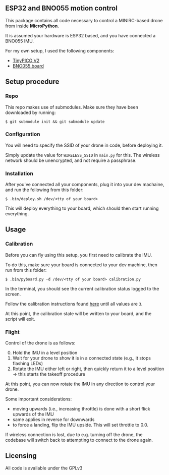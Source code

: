 ## ESP32 and BNO055 motion control

This package contains all code necessary to control a MINIRC-based drone from inside **MicroPython**.

It is assumed your hardware is ESP32 based, and you have connected a BNO055 IMU.

For my own setup, I used the following components:

- [TinyPICO V2](https://www.tinypico.com/)
- [BNO055 board](https://www.adafruit.com/product/4646)

## Setup procedure

### Repo

This repo makes use of submodules. Make sure they have been downloaded by running:

```
$ git submodule init && git submodule update
```

### Configuration

You will need to specify the SSID of your drone in code, before deploying it.

Simply update the value for `WIRELESS_SSID` in `main.py` for this. The wireless network should be
unencrypted, and not require a passphrase.

### Installation

After you've connected all your components, plug it into your dev machaine, and run the following from this folder:

```
$ .bin/deploy.sh /dev/<tty of your board>
```

This will deploy everything to your board, which should then start running everything.

## Usage

### Calibration

Before you can fly using this setup, you first need to calibrate the IMU.

To do this, make sure your board is connected to your dev machine, then run from this folder:

```
$ .bin/pyboard.py -d /dev/<tty of your board> calibration.py
```

In the terminal, you should see the current calibration status logged to the screen.

Follow the calibration instructions found [here](https://www.youtube.com/watch?v=Bw0WuAyGsnY) until all values are `3`.

At this point, the calibration state will be written to your board, and the script will exit.

### Flight

Control of the drone is as follows:

0. Hold the IMU in a level position
1. Wait for your drone to show it is in a connected state (e.g., it stops flashing LEDs)
2. Rotate the IMU either left or right, then quickly return it to a level position -> this starts the takeoff procedure

At this point, you can now rotate the IMU in any direction to control your drone.

Some important considerations:

- moving upwards (i.e., increasing throttle) is done with a short flick upwards of the IMU
- same applies in reverse for downwards
- to force a landing, flip the IMU upside. This will set throttle to 0.0.

If wireless connection is lost, due to e.g. turning off the drone, the codebase will switch back to attempting to connect to the drone again.

## Licensing

All code is available under the GPLv3